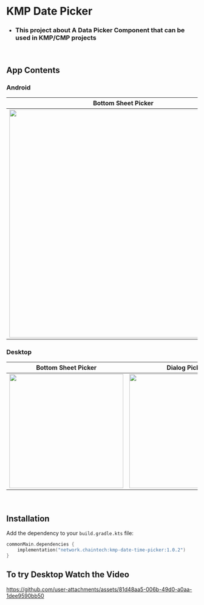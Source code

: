 # KMP Date Picker

- ###  This project about A Data Picker Component that can be used in KMP/CMP projects

</br>

## App Contents
### Android
| Bottom Sheet Picker | Dialog Picker | Custom Picker |
| --------- | ------ | ------ |
|<img src="https://github.com/user-attachments/assets/21071a81-5ca1-4a3b-a37e-ad01b81c01dc" height = "600px"/>|<img src="https://github.com/user-attachments/assets/a6e9bd3c-1be6-4f1c-9992-082e4a788748" height = "600px"/>|<img src="https://github.com/user-attachments/assets/bc0f2d7b-8224-4fbd-8ed3-5e8db7c6f00b" height = "600px"/>|

### Desktop
| Bottom Sheet Picker | Dialog Picker | Custom Picker |
| --------- | ------ | ------ |
|<img src="https://github.com/user-attachments/assets/6f4197a3-4236-4222-9603-e89688f7c532" height = "300px"/>|<img src="https://github.com/user-attachments/assets/d5b14324-1509-4f69-b99e-e0f1665ed62d" height = "300px"/>|<img src="https://github.com/user-attachments/assets/842684a3-7d15-4f1d-9cfa-d23590d03d26" height = "300px"/>|

</br>

## Installation

Add the dependency to your `build.gradle.kts` file:

```kotlin
commonMain.dependencies {
    implementation("network.chaintech:kmp-date-time-picker:1.0.2")
}
```

## To try Desktop Watch the Video


https://github.com/user-attachments/assets/81d48aa5-006b-49d0-a0aa-1dee9590bb50

</br>




